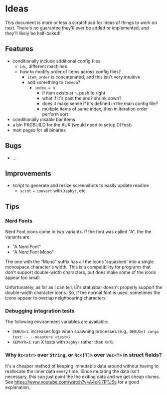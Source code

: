 # Ideas

This document is more or less a scratchpad for ideas of things to work on next.
There's no guarantee they'll ever be added or implemented, and they'll likely be half-baked!

## Features

* conditionally include additional config files
  * i.e., different machines
  * how to modify order of items across config files?
    * `item_order` is concatenated, and this isn't very intuitive
    * add something to `Common`?
      * `index = n`
        * if item exists at `n`, push to right
        * what if it's past the end? shrink down?
        * does it make sense if it's defined in the main config file?
        * multiple items of same index, then in iteration order perform sort
* conditionally disable bar items
* a bin PKGBUILD for the AUR (would need to setup CI first)
* man pages for all binaries

## Bugs

* ...

## Improvements

* script to generate and resize screenshots to easily update readme
  * `scrot` + `convert` with `Xephyr`, etc

## Tips

### Nerd Fonts

Nerd Font icons come in two variants. If the font was called "A", the the variants are:

* "A Nerd Font"
* "A Nerd Font Mono"

The one with the "Mono" suffix has all the icons 'squashed' into a single monospace character's width.
This is a compatibility for programs that don't support double-width characters, but does make some of the icons appear too small.

Unfortunately, as far as I can tell, i3's statusbar doesn't properly support the double-width character icons.
So, if the normal font is used, sometimes the icons appear to overlap neighbouring characters.

### Debugging integration tests

The following environment variables are available:

* `DEBUG=1`: increases logs when spawning processes (e.g., `DEBUG=1 cargo test -- --ncapture <test>`)
* `XEPHYR=1`: run X tests with `Xephyr` rather than `Xvfb`

### Why `Rc<str>` over `String`, or `Rc<[T]>` over `Vec<T>` in struct fields?

It's a cheaper method of keeping immutable data around without having to reallocate the inner data every time.
Since mutating the data isn't necessary, this can just point the the exiting data and we get cheap clones.
See https://www.youtube.com/watch?v=A4cKi7PTJSs for a good explanation.
